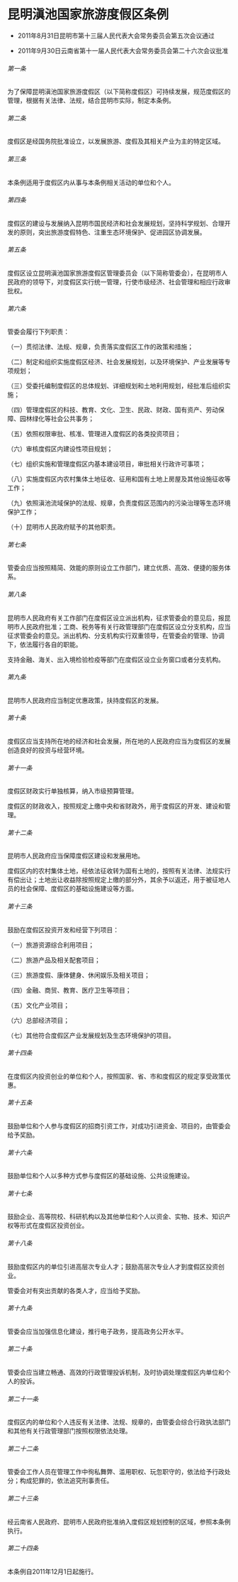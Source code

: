 # 昆明滇池国家旅游度假区条例

- 2011年8月31日昆明市第十三届人民代表大会常务委员会第五次会议通过

- 2011年9月30日云南省第十一届人民代表大会常务委员会第二十六次会议批准

<!-- INFO END -->

###### 第一条

为了保障昆明滇池国家旅游度假区（以下简称度假区）可持续发展，规范度假区的管理，根据有关法律、法规，结合昆明市实际，制定本条例。

###### 第二条

度假区是经国务院批准设立，以发展旅游、度假及其相关产业为主的特定区域。

###### 第三条

本条例适用于度假区内从事与本条例相关活动的单位和个人。

###### 第四条

度假区的建设与发展纳入昆明市国民经济和社会发展规划，坚持科学规划、合理开发的原则，突出旅游度假特色、注重生态环境保护、促进园区协调发展。

###### 第五条

度假区设立昆明滇池国家旅游度假区管理委员会（以下简称管委会），在昆明市人民政府的领导下，对度假区实行统一管理，行使市级经济、社会管理和相应行政审批权。

###### 第六条

管委会履行下列职责：

（一）贯彻法律、法规、规章，负责落实度假区工作的政策和措施；

（二）制定和组织实施度假区经济、社会发展规划，以及环境保护、产业发展等专项规划；

（三）受委托编制度假区的总体规划、详细规划和土地利用规划，经批准后组织实施；

（四）管理度假区的科技、教育、文化、卫生、民政、财政、国有资产、劳动保障、园林绿化等社会公共事务；

（五）依照权限审批、核准、管理进入度假区的各类投资项目；

（六）审核度假区内建设性项目规划；

（七）组织实施和管理度假区内基本建设项目，审批相关行政许可事项；

（八）实施度假区内农村集体土地征收、征用和国有土地上房屋及其他设施征收等工作；

（九）依照滇池流域保护的法规、规章，负责度假区范围内的污染治理等生态环境保护工作；

（十）昆明市人民政府赋予的其他职责。

###### 第七条

管委会应当按照精简、效能的原则设立工作部门，建立优质、高效、便捷的服务体系。

###### 第八条

昆明市人民政府有关工作部门在度假区设立派出机构，征求管委会的意见后，报昆明市人民政府批准；工商、税务等有关行政管理部门在度假区设立分支机构，应当征求管委会的意见。派出机构、分支机构实行双重领导，在管委会的管理、协调下，依法履行各自的职能。

支持金融、海关、出入境检验检疫等部门在度假区设立业务窗口或者分支机构。

###### 第九条

昆明市人民政府应当制定优惠政策，扶持度假区的发展。

###### 第十条

度假区应当支持所在地的经济和社会发展，所在地的人民政府应当为度假区的发展创造良好的投资与经营环境。

###### 第十一条

度假区财政实行单独核算，纳入市级预算管理。

度假区的财政收入，按照规定上缴中央和省财政外，用于度假区的开发、建设和管理。

###### 第十二条

昆明市人民政府应当保障度假区建设和发展用地。

度假区内的农村集体土地，经依法征收转为国有土地的，按照有关法律、法规实行有偿出让；土地出让收益除按照规定上缴的部分外，其余予以返还，用于被征地人员的社会保障、度假区的基础设施建设等方面。

###### 第十三条

鼓励在度假区投资开发和经营下列项目：

（一）旅游资源综合利用项目；

（二）旅游产品及相关配套项目；

（三）旅游度假、康体健身、休闲娱乐及相关项目；

（四）金融、商贸、教育、医疗卫生等项目；

（五）文化产业项目；

（六）总部经济项目；

（七）其他符合度假区产业发展规划及生态环境保护的项目。

###### 第十四条

在度假区内投资创业的单位和个人，按照国家、省、市和度假区的规定享受政策优惠。

###### 第十五条

鼓励单位和个人参与度假区的招商引资工作，对成功引进资金、项目的，由管委会给予奖励。

###### 第十六条

鼓励单位和个人以多种方式参与度假区的基础设施、公共设施建设。

###### 第十七条

鼓励企业、高等院校、科研机构以及其他单位和个人以资金、实物、技术、知识产权等形式在度假区投资创业。

###### 第十八条

鼓励度假区内的单位引进高层次专业人才；鼓励高层次专业人才到度假区投资创业。

管委会对有突出贡献的各类人才，应当给予奖励。

###### 第十九条

管委会应当加强信息化建设，推行电子政务，提高政务公开水平。

###### 第二十条

管委会应当建立畅通、高效的行政管理投诉机制，及时协调处理度假区内单位和个人的投诉。

###### 第二十一条

度假区内的单位和个人违反有关法律、法规、规章的，由管委会综合行政执法部门和其他有关行政管理部门按照权限依法处理。

###### 第二十二条

管委会工作人员在管理工作中徇私舞弊、滥用职权、玩忽职守的，依法给予行政处分；构成犯罪的，依法追究刑事责任。

###### 第二十三条

经云南省人民政府、昆明市人民政府批准纳入度假区规划控制的区域，参照本条例执行。

###### 第二十四条

本条例自2011年12月1日起施行。
